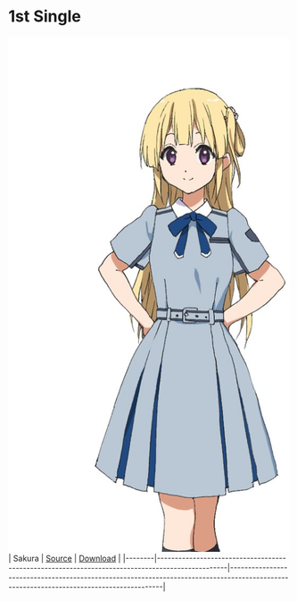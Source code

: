 # 1st Single

![Sakura](1st%20Single/0792F716-0663-48C7-86F6-51DB7272BBB0.jpeg)
| Sakura | [Source](https://www.facebook.com/nanabunnoID/photos/a.595744770791956/595745270791906/?type=3) | [Download](https://raw.githubusercontent.com/LYHPandaKing/227PhotoBackup/master/1st%20Single/0792F716-0663-48C7-86F6-51DB7272BBB0.jpeg) |
|--------|-------------------------------------------------------------------------------------------------|-----------------------------------------------------------------------------------------------------------------------------------------|
